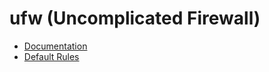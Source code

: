# ufw (Uncomplicated Firewall)

- [Documentation](https://help.ubuntu.com/community/UFW)
- [Default Rules](https://hackernoon.com/understanding-ufw-8d70d5d8f9d2)